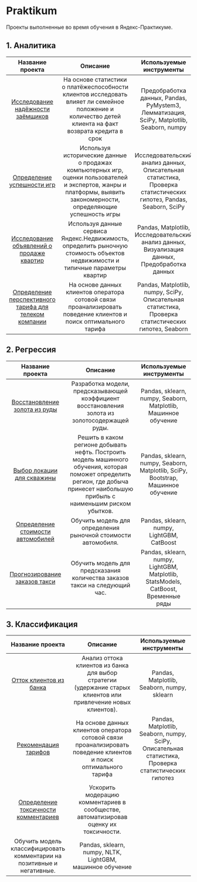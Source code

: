 # Praktikum
Проекты выполненные во время обучения в Яндекс-Практикуме.

## 1. Аналитика
| Название проекта | Описание | Используемые инструменты |
| :--------------: | :------: | :----------------------: |
| [Исследование надёжности заёмщиков](Исследование%20надежности%20заемщиков) | На основе статистики о платёжеспособности клиентов исследовать влияет ли семейное положение и количество детей клиента на факт возврата кредита в срок | Предобработка данных, Pandas, PyMystem3, Лемматизация, SciPy, Matplotlib, Seaborn, numpy |
| [Определение успешности игр](Определение%20успешности%20игр) | Используя исторические данные о продажах компьютерных игр, оценки пользователей и экспертов, жанры и платформы, выявить закономерности, определяющие успешность игры  | Исследовательский анализ данных, Описательная статистика, Проверка статистических гипотез, Pandas,  Seaborn, SciPy |
| [Исследование объявлений о продаже квартир](Исследование%20объявлений%20о%20продаже%20квартир) | Используя данные сервиса Яндекс.Недвижимость, определить рыночную стоимость объектов недвижимости и типичные параметры квартир | Pandas, Matplotlib, Исследовательский анализ данных, Визуализация данных, Предобработка данных |
| [Определение перспективного тарифа для телеком компании](Определение%20перспективного%20тарифа%20для%20телеком%20компании) | На основе данных клиентов оператора сотовой связи проанализировать поведение клиентов и поиск оптимального тарифа | Pandas, Matplotlib, numpy, SciPy, Описательная статистика, Проверка статистических гипотез, Seaborn |

## 2. Регрессия
| Название проекта | Описание | Используемые инструменты |
| :--------------: | :------: | :----------------------: |
| [Восстановление золота из руды](Восстановление%20золота%20из%20руды) | Разработка модели, предсказывающей коэффициент восстановления золота из золотосодержащей руды. | Pandas, sklearn, numpy, Seaborn, Matplotlib, Машинное обучение |
| [Выбор локации для скважины](Выбор%20локации%20для%20скважины) | Решить в каком регионе добывать нефть. Построить модель машинного обучения, которая поможет определить регион, где добыча принесет наибольшую прибыль с наименьшим риском убытков. | Pandas, sklearn, numpy, Seaborn, Matplotlib, SciPy, Bootstrap, Машинное обучение |
| [Определение стоимости автомобилей](Определение%20стоимости%20автомобилей) | Обучить модель для определения рыночной стоимости автомобиля. | Pandas, sklearn, numpy, LightGBM, CatBoost |
| [Прогнозирование заказов такси](Прогнозирование%20заказов%20такси) | Обучить модель для предсказания количества заказов такси на следующий час. | Pandas, sklearn, numpy, LightGBM, Matplotlib, StatsModels, CatBoost, Временные ряды |

## 3. Классификация
| Название проекта | Описание | Используемые инструменты |
| :--------------: | :------: | :----------------------: |
| [Отток клиентов из банка](Отток%20клиентов) | Анализ оттока клиентов из банка для выбор стратегии (удержание старых клиентов или привлечение новых клиентов). | Pandas, Matplotlib, Seaborn, numpy, sklearn |
| [Рекомендация тарифов](Рекомендация%20тарифов) | На основе данных клиентов оператора сотовой связи проанализировать поведение клиентов и поиск оптимального тарифа | Pandas, Matplotlib, Seaborn, numpy, SciPy, Описательная статистика, Проверка статистических гипотез |
| [Определение токсичности комментариев]() | Ускорить модерацию комментариев в сообществе, автоматизировав оценку их токсичности.
Обучить модель классифицировать комментарии на позитивные и негативные. | Pandas, sklearn, numpy, NLTK, LightGBM, машинное обучение |
